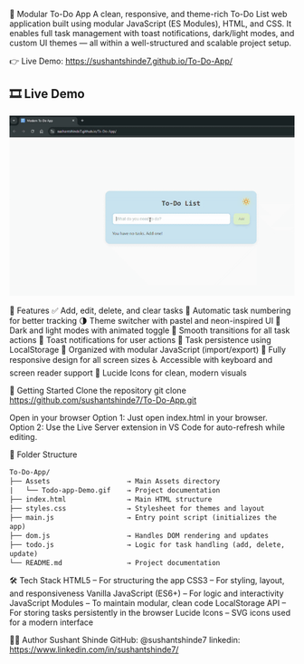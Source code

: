 📝 Modular To-Do App
A clean, responsive, and theme-rich To-Do List web application built using modular JavaScript (ES Modules), HTML, and CSS. It enables full task management with toast notifications, dark/light modes, and custom UI themes — all within a well-structured and scalable project setup.

👉 Live Demo: https://sushantshinde7.github.io/To-Do-App/

## 🎞️ Live Demo  
![To‑Do App Demo](./Assets/Todo-app-Demo.gif)

📌 Features
✅ Add, edit, delete, and clear tasks
🔢 Automatic task numbering for better tracking
🌗 Theme switcher with pastel and neon-inspired UI
🌈 Dark and light modes with animated toggle
🔄 Smooth transitions for all task actions
🔔 Toast notifications for user actions
💾 Task persistence using LocalStorage
🧩 Organized with modular JavaScript (import/export)
📱 Fully responsive design for all screen sizes
♿ Accessible with keyboard and screen reader support
🎨 Lucide Icons for clean, modern visuals

🚀 Getting Started
Clone the repository
git clone https://github.com/sushantshinde7/To-Do-App.git

Open in your browser
Option 1: Just open index.html in your browser.
Option 2: Use the Live Server extension in VS Code for auto-refresh while editing.

📁 Folder Structure
```
To-Do-App/
├── Assets                   → Main Assets directory
|   └── Todo-app-Demo.gif    → Project documentation
├── index.html               → Main HTML structure
├── styles.css               → Stylesheet for themes and layout
├── main.js                  → Entry point script (initializes the app)
├── dom.js                   → Handles DOM rendering and updates
├── todo.js                  → Logic for task handling (add, delete, update)
└── README.md                → Project documentation
```

🛠 Tech Stack
HTML5 – For structuring the app
CSS3 – For styling, layout, and responsiveness
Vanilla JavaScript (ES6+) – For logic and interactivity
JavaScript Modules – To maintain modular, clean code
LocalStorage API – For storing tasks persistently in the browser
Lucide Icons – SVG icons used for a modern interface

🙋‍♂️ Author
Sushant Shinde
GitHub: @sushantshinde7
linkedin: https://www.linkedin.com/in/sushantshinde7/



